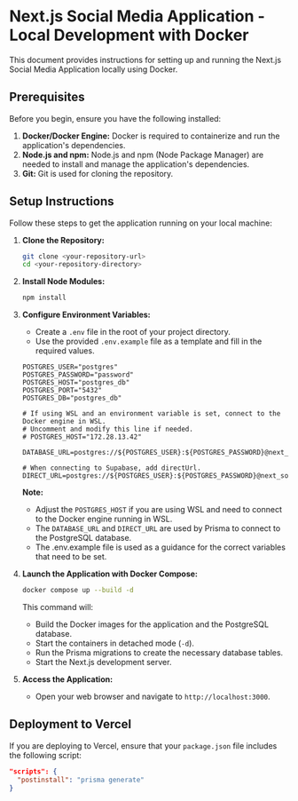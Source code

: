 # Next.js Social Media Application - Local Development with Docker

This document provides instructions for setting up and running the Next.js Social Media Application locally using Docker.

## Prerequisites

Before you begin, ensure you have the following installed:

1.  **Docker/Docker Engine:** Docker is required to containerize and run the application's dependencies.
2.  **Node.js and npm:** Node.js and npm (Node Package Manager) are needed to install and manage the application's dependencies.
3.  **Git:** Git is used for cloning the repository.

## Setup Instructions

Follow these steps to get the application running on your local machine:

1.  **Clone the Repository:**

    ```bash
    git clone <your-repository-url>
    cd <your-repository-directory>
    ```

2.  **Install Node Modules:**

    ```bash
    npm install
    ```

3.  **Configure Environment Variables:**

    * Create a `.env` file in the root of your project directory.
    * Use the provided `.env.example` file as a template and fill in the required values.

    ```
    POSTGRES_USER="postgres"
    POSTGRES_PASSWORD="password"
    POSTGRES_HOST="postgres_db"
    POSTGRES_PORT="5432"
    POSTGRES_DB="postgres_db"

    # If using WSL and an environment variable is set, connect to the Docker engine in WSL.
    # Uncomment and modify this line if needed.
    # POSTGRES_HOST="172.28.13.42"

    DATABASE_URL=postgres://${POSTGRES_USER}:${POSTGRES_PASSWORD}@next_social_db:${POSTGRES_PORT}/${POSTGRES_DB}

    # When connecting to Supabase, add directUrl.
    DIRECT_URL=postgres://${POSTGRES_USER}:${POSTGRES_PASSWORD}@next_social_db:${POSTGRES_PORT}/${POSTGRES_DB}
    ```

    **Note:**
    * Adjust the `POSTGRES_HOST` if you are using WSL and need to connect to the Docker engine running in WSL.
    * The `DATABASE_URL` and `DIRECT_URL` are used by Prisma to connect to the PostgreSQL database.
    * The .env.example file is used as a guidance for the correct variables that need to be set.

4.  **Launch the Application with Docker Compose:**

    ```bash
    docker compose up --build -d
    ```

    This command will:

    * Build the Docker images for the application and the PostgreSQL database.
    * Start the containers in detached mode (`-d`).
    * Run the Prisma migrations to create the necessary database tables.
    * Start the Next.js development server.

5.  **Access the Application:**

    * Open your web browser and navigate to `http://localhost:3000`.

## Deployment to Vercel

If you are deploying to Vercel, ensure that your `package.json` file includes the following script:

```json
"scripts": {
  "postinstall": "prisma generate"
}